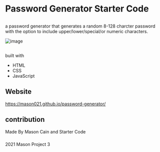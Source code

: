 # Password Generator Starter Code

##
a password generator that generates a random 8-128 charcter password with the option to include upper/lower/special/or numeric characters.

![image](https://user-images.githubusercontent.com/82064247/121833298-a8d83d00-cc91-11eb-813c-043a118e8684.png)

##
built with
* HTML
* CSS
* JavaScript

## Website
https://mason021.github.io/password-generator/

## contribution
Made By Mason Cain and Starter Code

###
2021 Mason Project 3